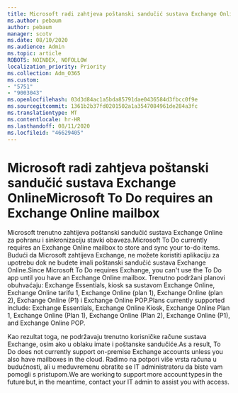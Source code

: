 ```yaml
---
title: Microsoft radi zahtjeva poštanski sandučić sustava Exchange Online
ms.author: pebaum
author: pebaum
manager: scotv
ms.date: 08/10/2020
ms.audience: Admin
ms.topic: article
ROBOTS: NOINDEX, NOFOLLOW
localization_priority: Priority
ms.collection: Adm_O365
ms.custom:
- "5751"
- "9003043"
ms.openlocfilehash: 03d3d84ac1a5bda85791dae0436584d3fbcc0f9e
ms.sourcegitcommit: 1361b2b37fd0201502a1a3547084961de284a3fc
ms.translationtype: MT
ms.contentlocale: hr-HR
ms.lasthandoff: 08/11/2020
ms.locfileid: "46629405"
---
```

# <a name="microsoft-to-do-requires-an-exchange-online-mailbox"></a><span data-ttu-id="c9831-102">Microsoft radi zahtjeva poštanski sandučić sustava Exchange Online</span><span class="sxs-lookup"><span data-stu-id="c9831-102">Microsoft To Do requires an Exchange Online mailbox</span></span>

<span data-ttu-id="c9831-103">Microsoft trenutno zahtijeva poštanski sandučić sustava Exchange Online za pohranu i sinkronizaciju stavki obaveza.</span><span class="sxs-lookup"><span data-stu-id="c9831-103">Microsoft To Do currently requires an Exchange Online mailbox to store and sync your to-do items.</span></span> <span data-ttu-id="c9831-104">Budući da Microsoft zahtijeva Exchange, ne možete koristiti aplikaciju za upotrebu dok ne budete imali poštanski sandučić sustava Exchange Online.</span><span class="sxs-lookup"><span data-stu-id="c9831-104">Since Microsoft To Do requires Exchange, you can't use the To Do app until you have an Exchange Online mailbox.</span></span> <span data-ttu-id="c9831-105">Trenutno podržani planovi obuhvaćaju: Exchange Essentials, kiosk sa sustavom Exchange Online, Exchange Online tarifu 1, Exchange Online (plan 1), Exchange Online (plan 2), Exchange Online (P1) i Exchange Online POP.</span><span class="sxs-lookup"><span data-stu-id="c9831-105">Plans currently supported include: Exchange Essentials, Exchange Online Kiosk, Exchange Online Plan 1, Exchange Online (Plan 1), Exchange Online (Plan 2), Exchange Online (P1), and Exchange Online POP.</span></span>

<span data-ttu-id="c9831-106">Kao rezultat toga, ne podržavaju trenutno korisničke račune sustava Exchange, osim ako u oblaku imate i poštanske sandučiće.</span><span class="sxs-lookup"><span data-stu-id="c9831-106">As a result, To Do does not currently support on-premise Exchange accounts unless you also have mailboxes in the cloud.</span></span> <span data-ttu-id="c9831-107">Radimo na potpori više vrsta računa u budućnosti, ali u međuvremenu obratite se IT administratoru da biste vam pomogli s pristupom.</span><span class="sxs-lookup"><span data-stu-id="c9831-107">We are working to support more account types in the future but, in the meantime, contact your IT admin to assist you with access.</span></span>